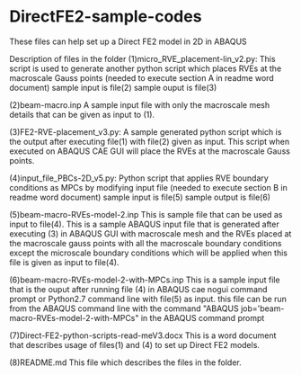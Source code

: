 # DirectFE2-sample-codes
These files can help set up a Direct FE2 model in 2D in ABAQUS

Description of files in the folder
(1)micro_RVE_placement-lin_v2.py: 
This script is used to generate another python script which places RVEs at the macroscale Gauss points
(needed to execute section A in readme word document)
sample input is file(2)
sample ouput is file(3)

(2)beam-macro.inp 
A sample input file with only the macroscale mesh details that can be given as input to (1).

(3)FE2-RVE-placement_v3.py: 
A sample generated python script which is the output after executing file(1) with file(2) given as input. 
This script when executed on ABAQUS CAE GUI will place the RVEs at the macroscale Gauss points. 

(4)input_file_PBCs-2D_v5.py:
Python script that applies RVE boundary conditions as MPCs by modifying input file
(needed to execute section B in readme word document) 
sample input is file(5)
sample output is file(6)

(5)beam-macro-RVEs-model-2.inp
This is sample file that can be used as input to file(4).
This is a sample ABAQUS input file that is generated after executing (3) in ABAQUS GUI with macroscale mesh and the RVEs placed at the 
macroscale gauss points with all the macroscale boundary conditions except the microscale boundary conditions which will be applied when
this file is given as input to file(4).

(6)beam-macro-RVEs-model-2-with-MPCs.inp
This is a sample input file that is the ouput after running file (4) in ABAQUS cae nogui command prompt or Python2.7 command line with file(5) as input.
this file can be run from the ABAQUS command line with the command "ABAQUS job='beam-macro-RVEs-model-2-with-MPCs" in the ABAQUS command prompt

(7)Direct-FE2-python-scripts-read-meV3.docx
This is a word document that describes usage of files(1) and (4) to set up Direct FE2 models.

(8)README.md
This file which describes the files in the folder.
